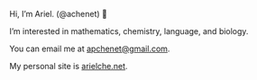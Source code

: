 Hi, I’m Ariel. (@achenet) 👋


I’m interested in mathematics, chemistry, language, and biology. 


You can email me at apchenet@gmail.com.


My personal site is [arielche.net](arielche.net).
<!---
achenet/achenet is a ✨ special ✨ repository because its `README.md` (this file) appears on your GitHub profile.
You can click the Preview link to take a look at your changes.
--->
